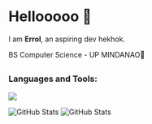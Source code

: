 <h1>Hellooooo 🫶</h1>
I am <strong>Errol</strong>, an aspiring dev hekhok.
<p>BS Computer Science - UP MINDANAO🌻</p>

##

<h3 align="left">Languages and Tools:</h3>

<div>
  <p>
    <a href="https://skillicons.dev">
      <img src="https://skillicons.dev/icons?i=c,cpp,html,css,js,ts,nextjs,vite,react,sass,tailwind,figma,ps,vue" />
    </a>
  </p>
</div>


<!---
errolJames59/errolJames59 is a ✨ special ✨ repository because its `README.md` (this file) appears on your GitHub profile.
You can click the Preview link to take a look at your changes.
--->
![GitHub Stats](https://github-readme-stats.vercel.app/api?username=errolJames59&theme=prussian&show_icons=true&hide_border=true&count_private=true)
![GitHub Stats](https://github-readme-streak-stats.herokuapp.com/?user=errolJames59&theme=prussian&hide_border=true)
